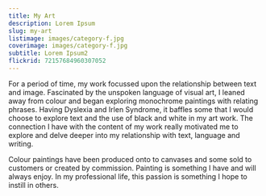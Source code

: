 ```yaml
---
title: My Art
description: Lorem Ipsum
slug: my-art
listimage: images/category-f.jpg
coverimage: images/category-f.jpg
subtitle: Lorem Ipsum2
flickrid: 72157684960307052
---
```

For a period of time, my work focussed upon the relationship between text and image. Fascinated by the unspoken language of visual art, I leaned away from colour and began exploring monochrome paintings with relating phrases.
Having Dyslexia and Irlen Syndrome, it baffles some that I would choose to explore text and the use of black and white in my art work. The connection I have with the content of my work really motivated me to explore and delve deeper into my relationship with text, language and writing.

Colour paintings have been produced onto to canvases and some sold to customers or created by commission.
Painting is something I have and will always enjoy. In my professional life, this passion is something I hope to instill in others.
